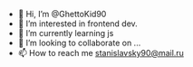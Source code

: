- 👋 Hi, I’m @GhettoKid90
- 👀 I’m interested in frontend dev.
- 🌱 I’m currently learning js
- 💞️ I’m looking to collaborate on ...
- 📫 How to reach me stanislavsky90@mail.ru


